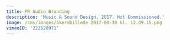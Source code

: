 ```yaml
---
title: PR Audio Branding
description: 'Music & Sound Design, 2017. Not Commissioned.'
image: /cms/images/Skærmbillede 2017-08-30 kl. 12.09.15.png
vimeoID: '222528971'
---
```








